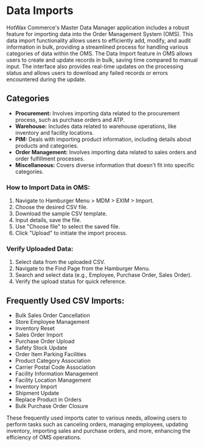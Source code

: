 # Data Imports

HotWax Commerce's Master Data Manager application includes a robust feature for importing data into the Order Management System (OMS). This data import functionality allows users to efficiently add, modify, and audit information in bulk, providing a streamlined process for handling various categories of data within the OMS. The Data Import feature in OMS allows users to create and update records in bulk, saving time compared to manual input. The interface also provides real-time updates on the processing status and allows users to download any failed records or errors encountered during the update.

## Categories

   - **Procurement:** Involves importing data related to the procurement process, such as purchase orders and ATP.
   - **Warehouse:** Includes data related to warehouse operations, like inventory and facility locations.
   - **PIM:** Deals with importing product information, including details about products and categories.
   - **Order Management:** Involves importing data related to sales orders and order fulfillment processes.
   - **Miscellaneous:** Covers diverse information that doesn't fit into specific categories.

### How to Import Data in OMS:
1. Navigate to Hamburger Menu > MDM > EXIM > Import.
2. Choose the desired CSV file.
3. Download the sample CSV template.
4. Input details, save the file.
5. Use "Choose file" to select the saved file.
6. Click "Upload" to initiate the import process.

### Verify Uploaded Data:
1. Select data from the uploaded CSV.
2. Navigate to the Find Page from the Hamburger Menu.
3. Search and select data (e.g., Employee, Purchase Order, Sales Order).
4. Verify the upload status for quick reference.

## Frequently Used CSV Imports:
- Bulk Sales Order Cancellation
- Store Employee Management
- Inventory Reset
- Sales Order Import
- Purchase Order Upload
- Safety Stock Update
- Order Item Parking Facilities
- Product Category Association
- Carrier Postal Code Association
- Facility Information Management
- Facility Location Management
- Inventory Import
- Shipment Update
- Replace Product in Orders
- Bulk Purchase Order Closure

These frequently used imports cater to various needs, allowing users to perform tasks such as canceling orders, managing employees, updating inventory, importing sales and purchase orders, and more, enhancing the efficiency of OMS operations.
